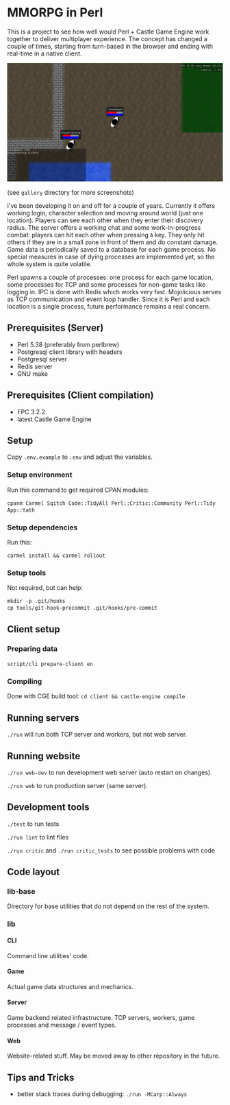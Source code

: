# MMORPG in Perl

This is a project to see how well would Perl + Castle Game Engine work together to deliver multiplayer experience. The concept has changed a couple of times, starting from turn-based in the browser and ending with real-time in a native client.

![game screenshot](gallery/game1.png)

(see `gallery` directory for more screenshots)

I've been developing it on and off for a couple of years. Currently it offers working login, character selection and moving around world (just one location). Players can see each other when they enter their discovery radius. The server offers a working chat and some work-in-progress combat: players can hit each other when pressing `A` key. They only hit others if they are in a small zone in front of them and do constant damage. Game data is periodically saved to a database for each game process. No special measures in case of dying processes are implemented yet, so the whole system is quite volatile.

Perl spawns a couple of processes: one process for each game location, some processes for TCP and some processes for non-game tasks like logging in. IPC is done with Redis which works very fast. Mojolicious serves as TCP communication and event loop handler. Since it is Perl and each location is a single process, future performance remains a real concern.

## Prerequisites (Server)

- Perl 5.38 (preferably from perlbrew)
- Postgresql client library with headers
- Postgresql server
- Redis server
- GNU make

## Prerequisites (Client compilation)

- FPC 3.2.2
- latest Castle Game Engine

## Setup

Copy `.env.example` to `.env` and adjust the variables.

### Setup environment

Run this command to get required CPAN modules:

```
cpanm Carmel Sqitch Code::TidyAll Perl::Critic::Community Perl::Tidy App::Yath
```

### Setup dependencies

Run this:

```
carmel install && carmel rollout
```

### Setup tools

Not required, but can help:

```
mkdir -p .git/hooks
cp tools/git-hook-precommit .git/hooks/pre-commit
```

## Client setup

### Preparing data

`script/cli prepare-client en`

### Compiling

Done with CGE build tool: `cd client && castle-engine compile`

## Running servers

`./run` will run both TCP server and workers, but not web server.

## Running website

`./run web-dev` to run development web server (auto restart on changes).

`./run web` to run production server (same server).

## Development tools

`./test` to run tests

`./run lint` to lint files

`./run critic` and `./run critic_tests` to see possible problems with code

## Code layout

### lib-base

Directory for base utilities that do not depend on the rest of the system.

### lib

#### CLI

Command line utilities' code.

#### Game

Actual game data structures and mechanics.

#### Server

Game backend related infrastructure. TCP servers, workers, game processes and message / event types.

#### Web

Website-related stuff. May be moved away to other repository in the future.

## Tips and Tricks

- better stack traces during debugging: `./run -MCarp::Always`

